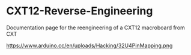 # CXT12-Reverse-Engineering

Documentation page for the reengineering of a CXT12 macroboard from CXT

https://www.arduino.cc/en/uploads/Hacking/32U4PinMapping.png
